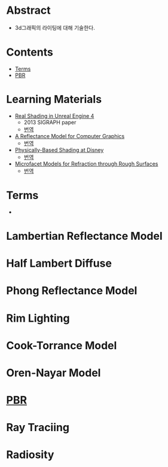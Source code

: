 # Abstract

- 3d그래픽의 라이팅에 대해 기술한다.

# Contents

* [Terms](#terms)
* [PBR](#pbr)

# Learning Materials

- [Real Shading in Unreal Engine 4](https://cdn2.unrealengine.com/Resources/files/2013SiggraphPresentationsNotes-26915738.pdf)
  - 2013 SIGRAPH paper
  - [번역](http://lifeisforu.tistory.com/348)
- [A Reflectance Model for Computer Graphics](http://graphics.pixar.com/library/ReflectanceModel/paper.pdf)  
  - [번역](http://lifeisforu.tistory.com/349)
- [Physically-Based Shading at Disney](https://disney-animation.s3.amazonaws.com/library/s2012_pbs_disney_brdf_notes_v2.pdf)  
  - [번역](http://lifeisforu.tistory.com/350)
- [Microfacet Models for Refraction through Rough Surfaces](https://www.cs.cornell.edu/~srm/publications/EGSR07-btdf.pdf)  
  - [번역](http://lifeisforu.tistory.com/352)


# Terms

- 

# Lambertian Reflectance Model

# Half Lambert Diffuse

# Phong Reflectance  Model

# Rim Lighting

# Cook-Torrance Model

# Oren-Nayar Model

# [PBR](../pbr/README.md)

# Ray Traciing

# Radiosity

